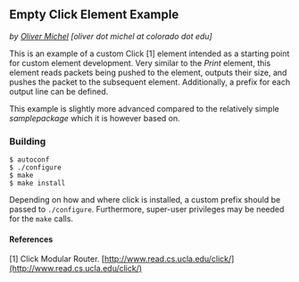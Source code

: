 ## Empty Click Element Example

*by [Oliver Michel](http://ngn.cs.colorado.edu/~oliver) [oliver dot michel at colorado dot edu]*

This is an example of a custom Click [1] element intended as a starting point for custom element development. Very similar to the *Print* element, this element reads packets being pushed to the element, outputs their size, and pushes the packet to the subsequent element. Additionally, a prefix for each output line can be defined.

This example is slightly more advanced compared to the relatively simple *samplepackage* which it is however based on.

### Building

    $ autoconf
    $ ./configure
    $ make
    $ make install

Depending on how and where click is installed, a custom prefix should be passed to `./configure`. Furthermore, super-user privileges may be needed for the `make` calls.

#### References
[1] Click Modular Router. [http://www.read.cs.ucla.edu/click/](http://www.read.cs.ucla.edu/click/)
